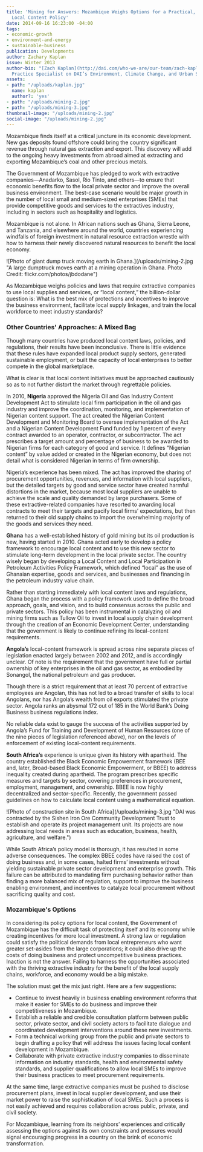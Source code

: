 ```yaml
---
title: 'Mining for Answers: Mozambique Weighs Options for a Practical, Profitable
  Local Content Policy'
date: 2014-09-16 16:23:00 -04:00
tags:
- economic-growth
- environment-and-energy
- sustainable-business
publication: Developments
author: Zachary Kaplan
issue: Winter 2013
author-bio: "[Zach Kaplan](http://dai.com/who-we-are/our-team/zach-kaplan) is a Global
  Practice Specialist on DAI’s Environment, Climate Change, and Urban Services team."
assets:
- path: "/uploads/kaplan.jpg"
  name: kaplan
  author?: 'yes'
- path: "/uploads/mining-2.jpg"
- path: "/uploads/mining-3.jpg"
thumbnail-image: "/uploads/mining-2.jpg"
social-image: "/uploads/mining-2.jpg"
---
```


<p>Mozambique finds itself at a critical juncture in its economic development. New gas deposits found offshore could bring the country significant revenue through natural gas extraction and export. This discovery will add to the ongoing heavy investments from abroad aimed at extracting and exporting Mozambique’s coal and other precious metals.</p>



<p>The Government of Mozambique has pledged to work with extractive companies—Anadarko, Sasol, Rio Tinto, and others—to ensure that economic benefits flow to the local private sector and improve the overall business environment. The best-case scenario would be major growth in the number of local small and medium-sized enterprises (SMEs) that provide competitive goods and services to the extractives industry, including in sectors such as hospitality and logistics.</p>
<p>Mozambique is not alone. In African nations such as Ghana, Sierra Leone, and Tanzania, and elsewhere around the world, countries experiencing windfalls of foreign investment in natural resource extraction wrestle with how to harness their newly discovered natural resources to benefit the local economy.</p>
![Photo of giant dump truck moving earth in Ghana.](/uploads/mining-2.jpg "A large dumptruck moves earth at a mining operation in Ghana. Photo Credit: flickr.com/photos/jbdodane") 
<p>As Mozambique weighs policies and laws that require extractive companies to use local supplies and services, or “local content,” the billion-dollar question is: What is the best mix of protections and incentives to improve the business environment, facilitate local supply linkages, and train the local workforce to meet industry standards?</p>
<h3>Other Countries' Approaches: A Mixed Bag</h3>
<p>Though many countries have produced local content laws, policies, and regulations, their results have been inconclusive. There is little evidence that these rules have expanded local product supply sectors, generated sustainable employment, or built the capacity of local enterprises to better compete in the global marketplace.</p>
<p>What is clear is that local content initiatives must be approached cautiously so as to not further distort the market through regrettable policies.</p>
<p>In 2010, <strong>Nigeria</strong> approved the Nigeria Oil and Gas Industry Content Development Act to stimulate local firm participation in the oil and gas industry and improve the coordination, monitoring, and implementation of Nigerian content support. The act created the Nigerian Content Development and Monitoring Board to oversee implementation of the Act and a Nigerian Content Development Fund funded by 1 percent of every contract awarded to an operator, contractor, or subcontractor. The act prescribes a target amount and percentage of business to be awarded to Nigerian firms for each category of good and service. It defines “Nigerian content” by value added or created in the Nigerian economy, but does not detail what is considered Nigerian in terms of firm ownership.</p>
<p>Nigeria’s experience has been mixed. The act has improved the sharing of procurement opportunities, revenues, and information with local suppliers, but the detailed targets by good and service sector have created harmful distortions in the market, because most local suppliers are unable to achieve the scale and quality demanded by large purchasers. Some of these extractive-related companies have resorted to awarding local contracts to meet their targets and pacify local firms’ expectations, but then returned to their old supply chains to import the overwhelming majority of the goods and services they need.</p>
<p><strong>Ghana</strong> has a well-established history of gold mining but its oil production is new, having started in 2010. Ghana acted early to develop a policy framework to encourage local content and to use this new sector to stimulate long-term development in the local private sector. The country wisely began by developing a Local Content and Local Participation in Petroleum Activities Policy Framework, which defined “local” as the use of Ghanaian expertise, goods and services, and businesses and financing in the petroleum industry value chain.</p>
<p>Rather than starting immediately with local content laws and regulations, Ghana began the process with a policy framework used to define the broad approach, goals, and vision, and to build consensus across the public and private sectors. This policy has been instrumental in catalyzing oil and mining firms such as Tullow Oil to invest in local supply chain development through the creation of an Economic Development Center, understanding that the government is likely to continue refining its local-content requirements.</p>
<p><strong>Angola’s</strong> local-content framework is spread across nine separate pieces of legislation enacted largely between 2002 and 2012, and is accordingly unclear. Of note is the requirement that the government have full or partial ownership of key enterprises in the oil and gas sector, as embodied by Sonangol, the national petroleum and gas producer.</p>
<p>Though there is a strict requirement that at least 70 percent of extractive employees are Angolan, this has not led to a broad transfer of skills to local Angolans, nor has Angola’s wealth from oil exports stimulated the private sector. Angola ranks an abysmal 172 out of 185 in the World Bank’s Doing Business business regulations index.</p>
<p>No reliable data exist to gauge the success of the activities supported by Angola’s Fund for Training and Development of Human Resources (one of the nine pieces of legislation referenced above), nor on the levels of enforcement of existing local-content requirements.</p>
<p><strong>South Africa’s</strong> experience is unique given its history with apartheid. The country established the Black Economic Empowerment framework (BEE and, later, Broad-based Black Economic Empowerment, or BBEE) to address inequality created during apartheid. The program prescribes specific measures and targets by sector, covering preferences in procurement, employment, management, and ownership. BBEE is now highly decentralized and sector-specific. Recently, the government passed guidelines on how to calculate local content using a mathematical equation.
</p>
![Photo of construction site in South Africa](/uploads/mining-3.jpg "DAI was contracted by the Sishen Iron Ore Community Development Trust to establish and operate its project management unit. Its projects are now addressing local needs in areas such as education, business, health, agriculture, and welfare.") 
<p>While South Africa’s policy model is thorough, it has resulted in some adverse consequences. The complex BBEE codes have raised the cost of doing business and, in some cases, halted firms’ investments without yielding sustainable private sector development and enterprise growth. This failure can be attributed to mandating firm purchasing behavior rather than finding a more balanced mix of regulation, support to improve the business enabling environment, and incentives to catalyze local procurement without sacrificing quality and cost.</p>
<h3>Mozambique's Options</h3>
<p>In considering its policy options for local content, the Government of Mozambique has the difficult task of protecting itself and its economy while creating incentives for more local investment. A strong law or regulation could satisfy the political demands from local entrepreneurs who want greater set-asides from the large corporations; it could also drive up the costs of doing business and protect uncompetitive business practices. Inaction is not the answer. Failing to harness the opportunities associated with the thriving extractive industry for the benefit of the local supply chains, workforce, and economy would be a big mistake.</p>
<p>The solution must get the mix just right. Here are a few suggestions:</p>
<ul>
<li>Continue to invest heavily in business enabling environment reforms that make it easier for SMEs to do business and improve their competitiveness in Mozambique.</li>
<li>Establish a reliable and credible consultation platform between public sector, private sector, and civil society actors to facilitate dialogue and coordinated development interventions around these new investments.</li>
<li>Form a technical working group from the public and private sectors to begin drafting a policy that will address the issues facing local content development in Mozambique.</li>
<li>Collaborate with private extractive industry companies to disseminate information on industry standards, health and environmental safety standards, and supplier qualifications to allow local SMEs to improve their business practices to meet procurement requirements.</li>
</ul>
<p>At the same time, large extractive companies must be pushed to disclose procurement plans, invest in local supplier development, and use their market power to raise the sophistication of local SMEs. Such a process is not easily achieved and requires collaboration across public, private, and civil society.</p>
<p>For Mozambique, learning from its neighbors’ experiences and critically assessing the options against its own constraints and pressures would signal encouraging progress in a country on the brink of economic transformation.</p>

